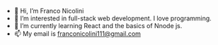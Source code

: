 - 👋 Hi, I’m Franco Nicolini
- 👀 I’m interested in full-stack web development. I love programming.
- 🌱 I’m currently learning React and the basics of Nnode js.
- 📫 My email is franconicolini111@gmail.com
